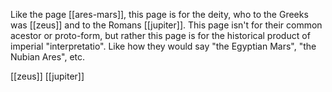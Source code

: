 Like the page [[ares-mars]], this page is for the deity, who to the Greeks was [[zeus]] and to the Romans [[jupiter]]. This page isn't for their common acestor or proto-form, but rather this page is for the historical product of imperial "interpretatio". Like how they would say "the Egyptian Mars", "the Nubian Ares", etc.



[[zeus]]
[[jupiter]]